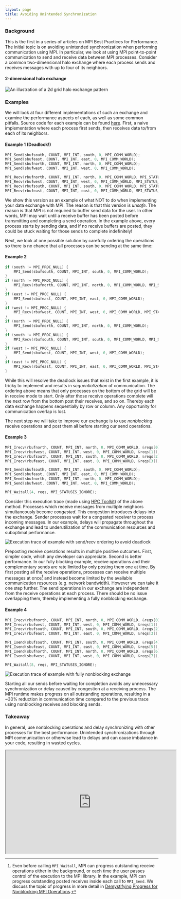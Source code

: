 ```yaml
---
layout: page
title: Avoiding Unintended Synchronization
---
```


### Background

This is the first in a series of articles on MPI Best Practices for
Performance. The initial topic is on avoiding unintended synchronization
when performing communication using MPI. In particular, we look at using
MPI point-to-point communication to send and receive data between MPI
processes. Consider a common two-dimensional halo exchange where each
process sends and receives messages with up to four of its neighbors.

#### 2-dimensional halo exchange

![An illustration of a 2d grid halo exchange pattern](/assets/images/halo-exchange.jpg)

### Examples

We will look at four different implementations of such an exchange and
examine the performance aspects of each, as well as some common
pitfalls. Source code for each example can be found [here][ex]. First, a
naive implementation where each process first sends, then receives data
to/from each of its neighbors.

#### Example 1 (Deadlock!)

```c
MPI_Send(sbufsouth, COUNT, MPI_INT, south, 0, MPI_COMM_WORLD);
MPI_Send(sbufeast, COUNT, MPI_INT, east, 0, MPI_COMM_WORLD);
MPI_Send(sbufnorth, COUNT, MPI_INT, north, 0, MPI_COMM_WORLD);
MPI_Send(sbufwest, COUNT, MPI_INT, west, 0, MPI_COMM_WORLD);

MPI_Recv(rbufnorth, COUNT, MPI_INT, north, 0, MPI_COMM_WORLD, MPI_STATUS_IGNORE);
MPI_Recv(rbufwest, COUNT, MPI_INT, west, 0, MPI_COMM_WORLD, MPI_STATUS_IGNORE);
MPI_Recv(rbufsouth, COUNT, MPI_INT, south, 0, MPI_COMM_WORLD, MPI_STATUS_IGNORE);
MPI_Recv(rbufeast, COUNT, MPI_INT, east, 0, MPI_COMM_WORLD, MPI_STATUS_IGNORE);
```

We show this version as an example of what NOT to do when implementing
your data exchange with MPI. The reason is that this version is
*unsafe*. The reason is that MPI is not required to buffer send data for
the user. In other words, MPI may wait until a receive buffer has been
posted before transmitting and completing a send operation. In the
example above, every process starts by sending data, and if no receive
buffers are posted, they could be stuck waiting for those sends to
complete indefinitely!

Next, we look at one possible solution by carefully ordering the
operations so there is no chance that all processes can be sending at
the same time:

#### Example 2

```c
if (south != MPI_PROC_NULL) {
    MPI_Send(sbufsouth, COUNT, MPI_INT, south, 0, MPI_COMM_WORLD);
}
if (north != MPI_PROC_NULL) {
    MPI_Recv(rbufnorth, COUNT, MPI_INT, north, 0, MPI_COMM_WORLD, MPI_STATUS_IGNORE);
}
if (east != MPI_PROC_NULL) {
    MPI_Send(sbufeast, COUNT, MPI_INT, east, 0, MPI_COMM_WORLD);
}
if (west != MPI_PROC_NULL) {
    MPI_Recv(rbufwest, COUNT, MPI_INT, west, 0, MPI_COMM_WORLD, MPI_STATUS_IGNORE);
}
if (north != MPI_PROC_NULL) {
    MPI_Send(sbufnorth, COUNT, MPI_INT, north, 0, MPI_COMM_WORLD);
}
if (south != MPI_PROC_NULL) {
    MPI_Recv(rbufsouth, COUNT, MPI_INT, south, 0, MPI_COMM_WORLD, MPI_STATUS_IGNORE);
}
if (west != MPI_PROC_NULL) {
    MPI_Send(sbufwest, COUNT, MPI_INT, west, 0, MPI_COMM_WORLD);
}
if (east != MPI_PROC_NULL) {
    MPI_Recv(rbufeast, COUNT, MPI_INT, east, 0, MPI_COMM_WORLD, MPI_STATUS_IGNORE);
}
```

While this will resolve the deadlock issues that exist in the first
example, it is tricky to implement and results in _sequentialization_ of
communication. The ordering above means that only processes on the
bottom of the grid will be in receive mode to start. Only after those
receive operations complete will the next row from the bottom post their
receives, and so on. Thereby each data exchange happens sequentially by
row or column. Any opportunity for communication overlap is lost.

The next step we will take to improve our exchange is to use
*nonblocking* receive operations and post them all before starting our
send operations.

#### Example 3

```c
MPI_Irecv(rbufnorth, COUNT, MPI_INT, north, 0, MPI_COMM_WORLD, &reqs[0]);
MPI_Irecv(rbufwest, COUNT, MPI_INT, west, 0, MPI_COMM_WORLD, &reqs[1]);
MPI_Irecv(rbufsouth, COUNT, MPI_INT, south, 0, MPI_COMM_WORLD, &reqs[2]);
MPI_Irecv(rbufeast, COUNT, MPI_INT, east, 0, MPI_COMM_WORLD, &reqs[3]);

MPI_Send(sbufsouth, COUNT, MPI_INT, south, 0, MPI_COMM_WORLD);
MPI_Send(sbufeast, COUNT, MPI_INT, east, 0, MPI_COMM_WORLD);
MPI_Send(sbufnorth, COUNT, MPI_INT, north, 0, MPI_COMM_WORLD);
MPI_Send(sbufwest, COUNT, MPI_INT, west, 0, MPI_COMM_WORLD);

MPI_Waitall(4, reqs, MPI_STATUSES_IGNORE);
```

Consider this execution trace (made using [HPC Toolkit][hpc-toolkit]) of
the above method. Processes which receive messages from multiple
neighbors simultaneously become _congested_. This congestion introduces
delays into the exchange. Sender processes wait for a congested receiver
to process incoming messages. In our example, delays will propagate
throughout the exchange and lead to underutilization of the
communication resources and suboptimal performance.

![Execution trace of example with send/recv ordering to avoid deadlock](/assets/images/trace1.png)

Preposting receive operations results in multiple positive
outcomes. First, simpler code, which any developer can
appreciate. Second is better performance. In our fully blocking example,
receive operations and their complementary sends are rate limited by
only posting them one at time. By first posting all the receive
operations, processes can receive multiple messages at once[^1] and instead
become limited by the available communication resources (e.g. network
bandwidth). However we can take it one step further. The send operations
in our exchange are independent from the receive operations at each
process. There should be no issue overlapping them, thereby implementing
a fully nonblocking exchange.

#### Example 4

```c
MPI_Irecv(rbufnorth, COUNT, MPI_INT, north, 0, MPI_COMM_WORLD, &reqs[0]);
MPI_Irecv(rbufwest, COUNT, MPI_INT, west, 0, MPI_COMM_WORLD, &reqs[1]);
MPI_Irecv(rbufsouth, COUNT, MPI_INT, south, 0, MPI_COMM_WORLD, &reqs[2]);
MPI_Irecv(rbufeast, COUNT, MPI_INT, east, 0, MPI_COMM_WORLD, &reqs[3]);

MPI_Isend(sbufsouth, COUNT, MPI_INT, south, 0, MPI_COMM_WORLD, &reqs[4]);
MPI_Isend(sbufeast, COUNT, MPI_INT, east, 0, MPI_COMM_WORLD, &reqs[5]);
MPI_Isend(sbufnorth, COUNT, MPI_INT, north, 0, MPI_COMM_WORLD, &reqs[6]);
MPI_Isend(sbufwest, COUNT, MPI_INT, west, 0, MPI_COMM_WORLD, &reqs[7]);

MPI_Waitall(8, reqs, MPI_STATUSES_IGNORE);
```

![Execution trace of example with fully nonblocking exchange](/assets/images/trace2.png)

Starting all our sends before waiting for completion avoids any
unnecessary synchronization or delay caused by congestion at a receiving
process. The MPI runtime makes progress on all outstanding operations,
resulting in a ~30% reduction in communication time compared to the
previous trace using nonblocking receives and blocking sends.

### Takeaway

In general, use nonblocking operations and delay synchronizing with
other processes for the best performance. Unintended synchronizations
through MPI communication or otherwise lead to delays and can cause
imbalance in your code, resulting in wasted cycles.

<p align="center">
<iframe width="560" height="340"
src="https://www.youtube.com/embed/Qgk5L1XL3Ck">
</iframe>
</p>

[ex]: https://github.com/mpi-performance-guidelines/examples
[hpc-toolkit]: https://hpctoolkit.org/
[demystifying-progress]: /demystifying-progress/
[^1]: Even before calling ``MPI_Waitall``, MPI can progress outstanding receive operations either in the background, or each time the user passes control of the execution to the MPI library. In the example, MPI can progress outstanding posted receives inside each call to ``MPI_Send``. We discuss the topic of progress in more detail in [Demystifying Progress for Nonblocking MPI Operations][demystifying-progress].
